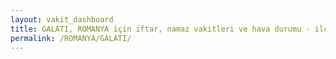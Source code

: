 ```yaml
---
layout: vakit_dashboard
title: GALATI, ROMANYA için iftar, namaz vakitleri ve hava durumu - ilçe/eyalet seç
permalink: /ROMANYA/GALATI/
---
```


<script type="text/javascript">
  var GLOBAL_COUNTRY = 'ROMANYA';
  var GLOBAL_CITY = 'GALATI';
  var GLOBAL_STATE = '';
  var lat = 72;
  var lon = 21;
</script>
